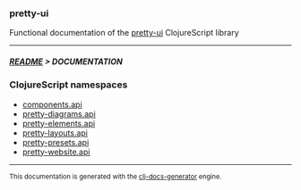 
### pretty-ui

Functional documentation of the [pretty-ui](https://github.com/bithandshake/pretty-ui) ClojureScript library

---



##### [README](../README.md) > DOCUMENTATION

### ClojureScript namespaces

* [components.api](cljs/components/API.md)
* [pretty-diagrams.api](cljs/pretty-diagrams/API.md)
* [pretty-elements.api](cljs/pretty-elements/API.md)
* [pretty-layouts.api](cljs/pretty-layouts/API.md)
* [pretty-presets.api](cljs/pretty-presets/API.md)
* [pretty-website.api](cljs/pretty-website/API.md)

---

<sub>This documentation is generated with the [clj-docs-generator](https://github.com/bithandshake/clj-docs-generator) engine.</sub>

